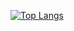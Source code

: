 <!--
![albaniamusabeli's GitHub stats](https://github-readme-stats.vercel.app/api?username=albaniamusabeli&show_icons=true&theme=radical)
-->

[![Top Langs](https://github-readme-stats.vercel.app/api/top-langs/?username=albaniamusabeli&layout=compact)](https://github.com/albaniamusabeli/github-readme-stats)
